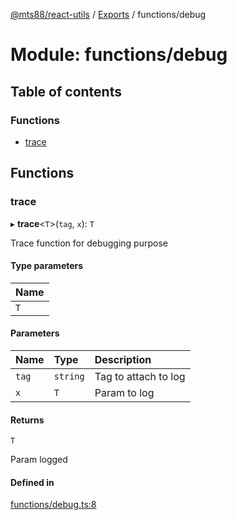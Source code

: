 [@mts88/react-utils](../README.md) / [Exports](../modules.md) / functions/debug

# Module: functions/debug

## Table of contents

### Functions

- [trace](functions_debug.md#trace)

## Functions

### trace

▸ **trace**<`T`\>(`tag`, `x`): `T`

Trace function for debugging purpose

#### Type parameters

| Name |
| :------ |
| `T` |

#### Parameters

| Name | Type | Description |
| :------ | :------ | :------ |
| `tag` | `string` | Tag to attach to log |
| `x` | `T` | Param to log |

#### Returns

`T`

Param logged

#### Defined in

[functions/debug.ts:8](https://github.com/mts88/react-utils/blob/1802342/lib/functions/debug.ts#L8)
